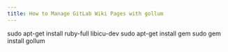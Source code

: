 ```yaml
---
title: How to Manage GitLab Wiki Pages with gollum
---
```


sudo apt-get install ruby-full libicu-dev
sudo apt-get install gem
sudo gem install gollum